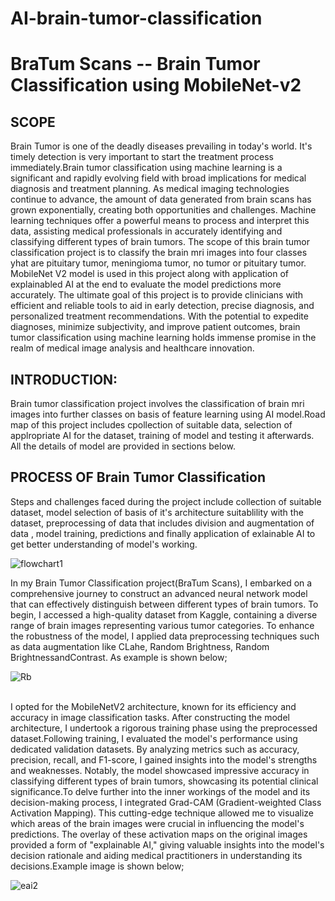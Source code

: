 # AI-brain-tumor-classification
# BraTum Scans -- Brain Tumor Classification using MobileNet-v2
## SCOPE
Brain Tumor is one of the deadly diseases prevailing in today's world. It's timely detection is very important to start the treatment process immediately.Brain tumor classification using machine learning is a significant and rapidly evolving field with broad implications for medical diagnosis and treatment planning. As medical imaging technologies continue to advance, the amount of data generated from brain scans has grown exponentially, creating both opportunities and challenges. Machine learning techniques offer a powerful means to process and interpret this data, assisting medical professionals in accurately identifying and classifying different types of brain tumors. The scope of this brain tumor classification project is to classify the brain mri images into four classes yhat are pituitary tumor, meningioma tumor, no tumor or pituitary tumor. MobileNet V2 model is used in this project along with application of explainabled AI at the end to evaluate the model predictions more accurately. The ultimate goal of this project  is to provide clinicians with efficient and reliable tools to aid in early detection, precise diagnosis, and personalized treatment recommendations. With the potential to expedite diagnoses, minimize subjectivity, and improve patient outcomes, brain tumor classification using machine learning holds immense promise in the realm of medical image analysis and healthcare innovation.
## INTRODUCTION:
Brain tumor classification project involves the classification of brain mri images into further classes on basis of feature learning using AI model.Road map of this project includes cpollection of suitable data, selection of applropriate AI for the dataset, training of model and testing it afterwards. All the details of model are provided in sections below.
## PROCESS OF Brain Tumor Classification
Steps and challenges faced during the project include collection of suitable dataset, model selection of basis of it's architecture suitablility with the dataset, preprocessing of data that includes division and augmentation of data , model training, predictions and finally application of exlainable AI to get better understanding of model's working. 
<br />

![flowchart1](https://github.com/ioptime-official/ai-brain-tumor-classification/assets/138657622/f126c22b-835f-43e7-be8c-4486ee5d3f96)


In my Brain Tumor Classification project(BraTum Scans), I embarked on a comprehensive journey to construct an advanced neural network model that can effectively distinguish between different types of brain tumors. To begin, I accessed a high-quality dataset from Kaggle, containing a diverse range of brain images representing various tumor categories. To enhance the robustness of the model, I applied data preprocessing techniques such as data augmentation like CLahe, Random Brightness, Random BrightnessandContrast. As example is shown below;
<br />

![Rb](https://github.com/ioptime-official/ai-brain-tumor-classification/assets/138657622/338274db-f6e6-48e8-82bc-69d1aa037552)

<br />
I opted for the MobileNetV2 architecture, known for its efficiency and accuracy in image classification tasks. After constructing the model architecture, I undertook a rigorous training phase using the preprocessed dataset.Following training, I  evaluated the model's performance using dedicated validation datasets. By analyzing metrics such as accuracy, precision, recall, and F1-score, I gained insights into the model's strengths and weaknesses. Notably, the model showcased impressive accuracy in classifying different types of brain tumors, showcasing its potential clinical significance.To delve further into the inner workings of the model and its decision-making process, I integrated Grad-CAM (Gradient-weighted Class Activation Mapping). This cutting-edge technique allowed me to visualize which areas of the brain images were crucial in influencing the model's predictions. The overlay of these activation maps on the original images provided a form of "explainable AI," giving valuable insights into the model's decision rationale and aiding medical practitioners in understanding its decisions.Example image is shown below;
<br />

![eai2](https://github.com/ioptime-official/ai-brain-tumor-classification/assets/138657622/960dd473-81d8-4f2c-b1d7-639cf3408019)

<br />
